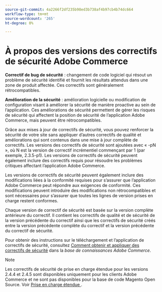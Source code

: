 ```yaml
---
source-git-commit: 4a2266f2df235b98ed3b738af4b97cb4b74dc664
workflow-type: tm+mt
source-wordcount: '265'
ht-degree: 0%

---
```

# À propos des versions des correctifs de sécurité Adobe Commerce

**Correctif de bug de sécurité** : changement de code logiciel qui résout un problème de sécurité identifié et fournit les résultats attendus dans une zone de produit affectée. Ces correctifs sont généralement rétrocompatibles.

**Amélioration de la sécurité** : amélioration logicielle ou modification de configuration visant à améliorer la sécurité de manière proactive au sein de l’application. Ces améliorations de sécurité permettent de gérer les risques de sécurité qui affectent la position de sécurité de l’application Adobe Commerce, mais peuvent être rétrocompatibles.

Grâce aux mises à jour de correctifs de sécurité, vous pouvez renforcer la sécurité de votre site sans appliquer d’autres correctifs de qualité et améliorations qui sont contenus dans une mise à jour complète de correctifs. Les versions des correctifs de sécurité sont ajoutées avec « -pN », où N est la version de correctif incrémentiel commençant par 1 (par exemple, 2.3.5-p1). Les versions de correctifs de sécurité peuvent également inclure des correctifs requis pour résoudre les problèmes critiques affectant l’application Adobe Commerce.

Les versions de correctifs de sécurité peuvent également inclure des modifications liées à la conformité requises pour s’assurer que l’application Adobe Commerce peut répondre aux exigences de conformité. Ces modifications peuvent introduire des modifications non rétrocompatibles et sont nécessaires pour s’assurer que toutes les lignes de version prises en charge restent conformes.

Chaque version de correctif de sécurité est basée sur la version complète antérieure du correctif. Il contient les correctifs de qualité et de sécurité de la version précédente du correctif ainsi que les correctifs de sécurité créés entre la version précédente complète du correctif et la version précédente du correctif de sécurité.

Pour obtenir des instructions sur le téléchargement et l’application de correctifs de sécurité, consultez [Comment obtenir et appliquer des correctifs de sécurité](https://experienceleague.adobe.com/en/docs/commerce-knowledge-base/kb/how-to/how-to-obtain-and-apply-security-patches) dans la _base de connaissances Adobe Commerce_.

>[!NOTE]
>
>Les correctifs de sécurité de prise en charge étendue pour les versions 2.4.4 et 2.4.5 sont disponibles uniquement pour les clients Adobe Commerce et ne sont pas disponibles pour la base de code Magento Open Source. Voir [&#x200B; Prise en charge étendue &#x200B;](https://experienceleague.adobe.com/en/docs/commerce-operations/release/planning/lifecycle-policy#extended-support).
